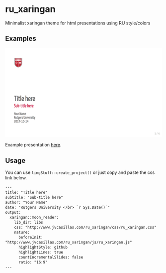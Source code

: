 # ru_xaringan

Minimalist xaringan theme for html presentations using RU style/colors

## Examples

![Title page](./img/ex/title_page.png)

Example presentation [here](http://www.jvcasillas.com/ru_xaringan_css/slides/index.html). 

## Usage

You can use ```lingStuff::create_project()``` or just copy and paste the css link below. 

```
---
title: "Title here"
subtitle: "Sub-title here"
author: "Your Name"
date: "Rutgers University </br> `r Sys.Date()`"
output:
  xaringan::moon_reader:
    lib_dir: libs
    css: "http://www.jvcasillas.com/ru_xaringan/css/ru_xaringan.css"
    nature:
      beforeInit: "http://www.jvcasillas.com/ru_xaringan/js/ru_xaringan.js"
      highlightStyle: github
      highlightLines: true
      countIncrementalSlides: false
      ratio: "16:9"
---
```